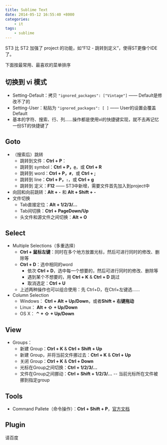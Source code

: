 ```yaml
---
title: Sublime Text
date: 2014-05-12 16:55:40 +8000
categories: 
    - it
tags: 
    - sublime
---
```


ST3 比 ST2 加强了 project 的功能，如“F12 - 跳转到定义”，使得ST更像个IDE了。

下面按最常用、最喜欢的菜单排序

## 切换到 vi 模式
*	Setting-Default：拷贝 `"ignored_packages": ["Vintage"]` —— Default是修改不了的
*	Setting-User：粘贴为 `"ignored_packages": [ ]` —— User的设置会覆盖Default
*	基本的字符、搜索、行、列……操作都是使用vi的快捷键实现，就不去再记忆一份ST的快捷键了

## Goto
*	（搜索后）跳转
	*	跳转到文件：**Ctrl + P**：
	*	跳转到 symbol：**Ctrl + P，`@`**，或 **Ctrl + R**
	*	跳转到 word：**Ctrl + P，`#`**，或 **Ctrl + ;**
	*	跳转到 line：**Ctrl + P，`:`**，或 **Ctrl + g**
	*	跳转到 定义：**F12** —— ST3中新增，需要文件首先加入到project中
*	向回和向前跳转：**Alt + `-`** 和 **Alt + Shift + `-`**
*	文件切换
	*	Tab直接定位：**Alt + 1/2/3/...**
	*	Tab间切换：**Ctrl + PageDown/Up**
	*	头文件和源文件之间切换：**Alt + O**

## Select
*	Multiple Selections（多重选择）
	*	**Ctrl + 鼠标左键**：同时在多个地方放置光标，然后可进行同时的修改、删除等
	*	**Ctrl + D**：选中相同的word
		*	依次 **Ctrl + D**，选中每一个想要的，然后可进行同时的修改、删除等
		*	遇到某个不想要的，用 **Ctrl + K** & **Ctrl + D** 跳过
		*	取消选定：**Ctrl + U**
	*	上述两种操作也可以组合使用：先 Ctrl+D，在Ctrl+左键选……
*	Column Selection
	*	Windows： 	**Ctrl + Alt + Up/Down**，或者**Shift + 右键拖动**
	*	Linux： **Alt + ⇧ + Up/Down**
	*	OS X： **⌃ + ⇧ + Up/Down**

## View
*	Groups：
	*	新建 Group：**Ctrl + K** & **Ctrl + Shift + Up**
	*	新建 Group，并将当前文件挪过去：**Ctrl + K** & **Ctrl + Up**
	*	关闭 Group：**Ctrl + K** & **Ctrl + Down**
	*	光标在Group之间切换：**Ctrl + 1/2/3/...**
	*	文件在Group之间挪动：**Ctrl + Shift + 1/2/3/...** -- 当前光标所在文件被挪到指定group

## Tools
*	Command Pallete（命令操作）：**Ctrl + Shift + P**，[官方文档](http://docs.sublimetext.info/en/latest/reference/commands.html)

## Plugin
请百度